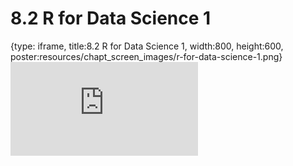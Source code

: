 # 8.2 R for Data Science 1
 
{type: iframe, title:8.2 R for Data Science 1, width:800, height:600, poster:resources/chapt_screen_images/r-for-data-science-1.png}
![](https://vgaysin1.github.io/CURE-MicrobialMysteries-test/r-for-data-science-1.html)
 

 
